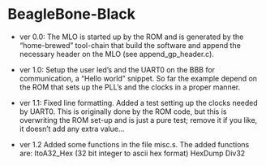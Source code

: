 BeagleBone-Black
================
- ver 0.0: The MLO is started up by the ROM and is generated by the
  “home-brewed” tool-chain that build the software and append the necessary 
  header on the MLO (see append_gp_header.c).

- ver 1.0: Setup the user led’s and the UART0 on the BBB for communication, 
  a “Hello world” snippet. So far the example depend on the ROM that sets up 
  the PLL’s and the clocks in a proper manner.

- ver 1.1: Fixed line formatting. Added a test setting up the clocks needed by 
  UART0. This is originally done by the ROM code, but this is overwriting the 
  ROM set-up and is just a pure test; remove it if you like, it doesn’t add any 
  extra value... 

- ver 1.2 Added some functions in the file misc.s. The added functions are:
          ItoA32_Hex (32 bit integer to ascii hex format)
          HexDump
          Div32


